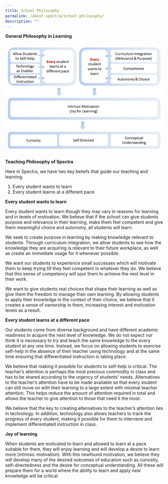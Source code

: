 ```yaml
---
title: School Philosophy
permalink: /about-spectra/school-philosophy/
description: ""
---
```

**General Philosophy in Learning**

![chart](/images/chart-1024x712.jpg)

**Teaching Philosophy of Spectra**

Here in Spectra, we have two key beliefs that guide our teaching and learning.

1.  Every student wants to learn
2.  Every student learns at a different pace

**Every student wants to learn**

Every student wants to learn though they may vary in reasons for learning and in levels of motivation. We believe that if the school can give students purpose and relevance in their learning, make them feel competent and give them meaningful choice and autonomy, all students will learn.

We seek to create purpose in learning by making knowledge relevant to students. Through curriculum integration, we allow students to see how the knowledge they are acquiring is relevant to their future workplace, as well as create an immediate usage for it whenever possible.

We want our students to experience small successes which will motivate them to keep trying till they feel competent in whatever they do. We believe that this sense of competency will spur them to achieve the next level in their work.

We want to give students real choices that shape their learning as well as give them the freedom to manage their own learning. By allowing students to apply their knowledge in the context of their choice, we believe that it creates a sense of ownership in them, increasing interest and motivation levels as a result.

**Every student learns at a different pace**

Our students come from diverse background and have different academic readiness to acquire the next level of knowledge. We do not expect nor think it is necessary to try and teach the same knowledge to the every student at any one time. Instead, we focus on allowing students to exercise self-help in the absence of their teacher using technology and at the same time ensuring that differentiated instruction is taking place.

We believe that making it possible for students to self-help is critical. The teacher’s attention is perhaps the most precious commodity in class and has to be shared according to the urgency of students’ needs. Alternatives to the teacher’s attention have to be made available so that every student can still move on with their learning to a large extent with minimal teacher attention. This helps reduce the amount of attention required in total and allows the teacher to give attention to those that need it the most.

We believe that the key to creating alternatives to the teacher’s attention lies in technology. In addition, technology also allows teachers to track the progress of every student, making it possible for them to intervene and implement differentiated instruction in class.

**Joy of learning**

When students are motivated to learn and allowed to learn at a pace suitable for them, they will enjoy learning and will develop a desire to learn more (intrinsic motivation). With this newfound motivation, we believe they will develop many of the desired outcomes of education such as curiosity, self-directedness and the desire for conceptual understanding. All these will prepare them for a world where the ability to learn and apply new knowledge will be critical.